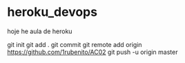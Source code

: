 # heroku_devops

hoje he aula de heroku 

git init
git add .
git commit
git remote add  origin 
https://github.com/1rubenito/AC02
git push -u origin master
